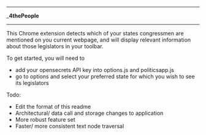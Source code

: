___________________________________________
_________________4thePeople________________
___________________________________________


This Chrome extension detects which of your states congressmen are mentioned on you current webpage, and
will display relevant information about those legislators in your toolbar.

To get started, you will need to 
* add your opensecrets API key into options.js and politicsapp.js
* go to options and select your preferred state for which you wish to see its legislators

Todo:
* Edit the format of this readme
* Architectural/ data call and storage changes to application
* More robust feature set
* Faster/ more consistent text node traversal